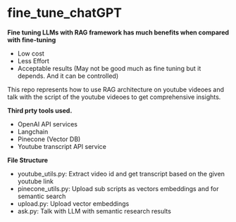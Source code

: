 # fine_tune_chatGPT

**Fine tuning LLMs with RAG framework has much benefits when compared with fine-tuning**
  - Low cost
  - Less Effort
  - Acceptable results (May not be good much as fine tuning but it depends. And it can be controlled)

This repo represents how to use RAG architecture on youtube videoes and talk with the script of the youtube videoes to get comprehensive insights.<br>

**Third prty tools used.**
  - OpenAI API services
  - Langchain
  - Pinecone (Vector DB)
  - Youtube transcript API service

**File Structure**
  - youtube_utils.py: Extract video id and get transcript based on the given youtube link
  - pinecone_utils.py: Upload sub scripts as vectors embeddings and for semantic search
  - upload.py: Upload vector embeddings
  - ask.py: Talk with LLM with semantic research results 


